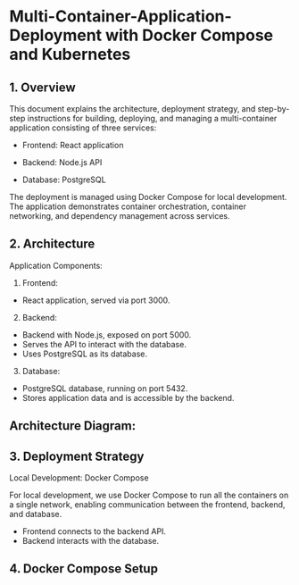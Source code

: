 # Multi-Container-Application-Deployment with Docker Compose and Kubernetes

## 1. Overview

This document explains the architecture, deployment strategy, and step-by-step instructions for building, deploying, and managing a multi-container application consisting of three services:

* Frontend: React application

* Backend: Node.js API

* Database: PostgreSQL

The deployment is managed using Docker Compose for local development. The application demonstrates container orchestration, container networking, and dependency management across services.

## 2. Architecture

Application Components:

1. Frontend:
* React application, served via port 3000.

2. Backend:
* Backend with Node.js, exposed on port 5000.
* Serves the API to interact with the database.
* Uses PostgreSQL as its database.

3. Database:
* PostgreSQL database, running on port 5432.
* Stores application data and is accessible by the backend.

## Architecture Diagram:


## 3. Deployment Strategy
Local Development: Docker Compose

For local development, we use Docker Compose to run all the containers on a single network, enabling communication between the frontend, backend, and database.

* Frontend connects to the backend API.
* Backend interacts with the database.

## 4. Docker Compose Setup
